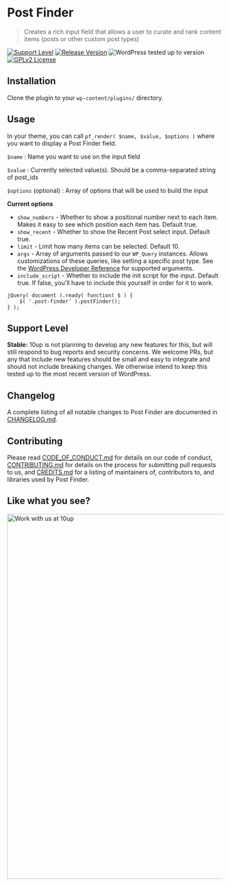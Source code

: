 # Post Finder

> Creates a rich input field that allows a user to curate and rank content items (posts or other custom post types)

[![Support Level](https://img.shields.io/badge/support-stable-blue.svg)](#support-level) [![Release Version](https://img.shields.io/github/release/10up/post-finder.svg)](https://github.com/10up/post-finder/releases/latest) ![WordPress tested up to version](https://img.shields.io/badge/WordPress-v5.8%20tested-success.svg) [![GPLv2 License](https://img.shields.io/github/license/10up/post-finder.svg)](https://github.com/10up/post-finder/blob/develop/LICENSE.md)


## Installation

Clone the plugin to your `wp-content/plugins/` directory.

## Usage

In your theme, you can call `pf_render( $name, $value, $options )` where you want to display a Post Finder field.

`$name` : Name you want to use on the input field

`$value` : Currently selected value(s). Should be a comma-separated string of post_ids

`$options` (optional) : Array of options that will be used to build the input

**Current options**
* `show_numbers` - Whether to show a positional number next to each item. Makes it easy to see which position each item has. Default true.
* `show_recent` - Whether to show the Recent Post select input. Default true.
* `limit` - Limit how many items can be selected. Default 10.
* `args` - Array of arguments passed to our `WP_Query` instances. Allows customizations of these queries, like setting a specific post type. See the [WordPress Developer Reference](https://developer.wordpress.org/reference/classes/wp_query/#methods-and-properties) for supported arguments.
* `include_script` - Whether to include the init script for the input. Default true. If false, you'll have to include this yourself in order for it to work.
```
jQuery( document ).ready( function( $ ) {
	$( '.post-finder' ).postFinder();
} );
```

## Support Level

**Stable:** 10up is not planning to develop any new features for this, but will still respond to bug reports and security concerns. We welcome PRs, but any that include new features should be small and easy to integrate and should not include breaking changes. We otherwise intend to keep this tested up to the most recent version of WordPress.

## Changelog

A complete listing of all notable changes to Post Finder are documented in [CHANGELOG.md](https://github.com/10up/post-finder/blob/develop/CHANGELOG.md).

## Contributing

Please read [CODE_OF_CONDUCT.md](https://github.com/10up/post-finder/blob/develop/CODE_OF_CONDUCT.md) for details on our code of conduct, [CONTRIBUTING.md](https://github.com/10up/post-finder/blob/develop/CONTRIBUTING.md) for details on the process for submitting pull requests to us, and [CREDITS.md](https://github.com/10up/post-finder/blob/develop/CREDITS.md) for a listing of maintainers of, contributors to, and libraries used by Post Finder.

## Like what you see?

<a href="http://10up.com/contact/"><img src="https://10up.com/uploads/2016/10/10up-Github-Banner.png" width="850" alt="Work with us at 10up"></a>
